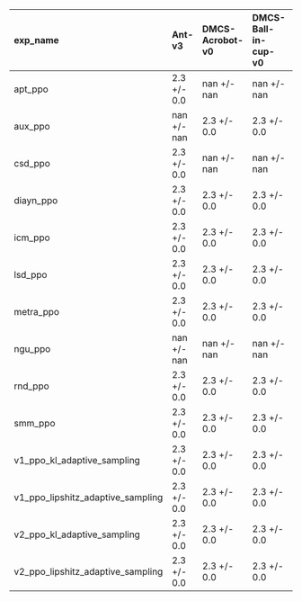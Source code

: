 | exp_name                          | Ant-v3      | DMCS-Acrobot-v0   | DMCS-Ball-in-cup-v0   | DMCS-Cart-k-Pole-v0   | DMCS-Finger-v0   | DMCS-Fish-v0   | FetchPush-v2   | FetchReach-v1   | FetchSlide-v2   | HalfCheetah-v3   | Hopper-v3     | Humanoid-v3   | HumanoidStandup-v4   | Maze-Easy-v0   | Maze-Hard-v0   | Maze-Ur-v0    | Reacher-v4   | Swimmer-v3    | Walker2d-v3   |
|:----------------------------------|:------------|:------------------|:----------------------|:----------------------|:-----------------|:---------------|:---------------|:----------------|:----------------|:-----------------|:--------------|:--------------|:---------------------|:---------------|:---------------|:--------------|:-------------|:--------------|:--------------|
| apt_ppo                           | 2.3 +/- 0.0 | nan +/- nan       | nan +/- nan           | nan +/- nan           | nan +/- nan      | 2.2 +/- 0.01   | 2.28 +/- 0.0   | 2.29 +/- 0.0    | 2.15 +/- 0.02   | 2.27 +/- 0.01    | 2.24 +/- 0.01 | nan +/- nan   | nan +/- nan          | 2.3 +/- 0.0    | 2.29 +/- 0.0   | 2.3 +/- 0.0   | nan +/- nan  | 2.28 +/- 0.0  | 2.17 +/- 0.05 |
| aux_ppo                           | nan +/- nan | 2.3 +/- 0.0       | 2.3 +/- 0.0           | 2.3 +/- 0.0           | 2.3 +/- 0.0      | 2.19 +/- 0.01  | 2.27 +/- 0.01  | nan +/- nan     | 2.15 +/- 0.01   | nan +/- nan      | nan +/- nan   | nan +/- nan   | nan +/- nan          | 2.29 +/- 0.0   | 2.29 +/- 0.0   | 2.29 +/- 0.0  | nan +/- nan  | nan +/- nan   | nan +/- nan   |
| csd_ppo                           | 2.3 +/- 0.0 | nan +/- nan       | nan +/- nan           | nan +/- nan           | nan +/- nan      | 2.23 +/- 0.0   | 2.25 +/- 0.0   | nan +/- nan     | 2.13 +/- 0.01   | nan +/- nan      | nan +/- nan   | nan +/- nan   | nan +/- nan          | 2.3 +/- 0.0    | 2.29 +/- 0.0   | 2.29 +/- 0.0  | nan +/- nan  | nan +/- nan   | nan +/- nan   |
| diayn_ppo                         | 2.3 +/- 0.0 | 2.3 +/- 0.0       | 2.3 +/- 0.0           | 2.3 +/- 0.0           | 2.3 +/- 0.0      | 2.15 +/- 0.12  | 2.25 +/- 0.0   | 2.29 +/- 0.0    | 2.14 +/- 0.01   | nan +/- nan      | 1.91 +/- 0.05 | nan +/- nan   | nan +/- nan          | 2.3 +/- 0.0    | 2.29 +/- 0.0   | 2.29 +/- 0.0  | 2.3 +/- 0.0  | 2.24 +/- 0.02 | 2.12 +/- 0.06 |
| icm_ppo                           | 2.3 +/- 0.0 | 2.3 +/- 0.0       | 2.3 +/- 0.0           | 2.3 +/- 0.0           | 2.3 +/- 0.0      | 2.23 +/- 0.01  | 2.25 +/- 0.0   | 2.3 +/- 0.0     | nan +/- nan     | 2.27 +/- 0.01    | 2.15 +/- 0.01 | nan +/- nan   | nan +/- nan          | nan +/- nan    | nan +/- nan    | nan +/- nan   | nan +/- nan  | 2.22 +/- 0.0  | 2.18 +/- 0.01 |
| lsd_ppo                           | 2.3 +/- 0.0 | 2.3 +/- 0.0       | 2.3 +/- 0.0           | 2.3 +/- 0.0           | 2.3 +/- 0.0      | 2.2 +/- 0.01   | 2.25 +/- 0.0   | 2.3 +/- 0.0     | 2.13 +/- 0.01   | 2.25 +/- 0.0     | 1.38 +/- 0.07 | nan +/- nan   | nan +/- nan          | 2.3 +/- 0.0    | 2.29 +/- 0.01  | 2.29 +/- 0.0  | 2.3 +/- 0.0  | 2.27 +/- 0.01 | 1.66 +/- nan  |
| metra_ppo                         | 2.3 +/- 0.0 | 2.3 +/- 0.0       | 2.3 +/- 0.0           | 2.3 +/- 0.0           | 2.3 +/- 0.0      | 2.19 +/- 0.01  | 2.25 +/- 0.0   | 2.29 +/- 0.0    | 2.13 +/- 0.01   | 2.26 +/- 0.01    | 1.27 +/- 0.17 | nan +/- nan   | nan +/- nan          | 2.3 +/- 0.0    | 2.29 +/- 0.01  | 2.29 +/- 0.0  | 2.3 +/- 0.0  | 2.25 +/- 0.02 | 1.67 +/- 0.02 |
| ngu_ppo                           | nan +/- nan | nan +/- nan       | nan +/- nan           | nan +/- nan           | nan +/- nan      | 2.24 +/- nan   | 2.25 +/- 0.0   | 2.3 +/- nan     | 2.14 +/- 0.0    | nan +/- nan      | nan +/- nan   | nan +/- nan   | nan +/- nan          | 2.3 +/- nan    | 2.29 +/- 0.0   | 2.3 +/- 0.0   | nan +/- nan  | nan +/- nan   | nan +/- nan   |
| rnd_ppo                           | 2.3 +/- 0.0 | 2.3 +/- 0.0       | 2.3 +/- 0.0           | 2.3 +/- 0.0           | 2.3 +/- 0.0      | 2.24 +/- 0.01  | 2.26 +/- 0.0   | 2.29 +/- 0.0    | 2.15 +/- 0.02   | 2.28 +/- 0.0     | 2.24 +/- 0.01 | nan +/- nan   | nan +/- nan          | 2.29 +/- 0.0   | 2.29 +/- 0.01  | 2.28 +/- 0.01 | nan +/- nan  | 2.28 +/- 0.0  | 2.18 +/- 0.03 |
| smm_ppo                           | 2.3 +/- 0.0 | 2.3 +/- 0.0       | 2.3 +/- 0.0           | 2.3 +/- 0.0           | 2.3 +/- 0.0      | 2.2 +/- 0.0    | 2.25 +/- 0.0   | 2.29 +/- 0.0    | 2.14 +/- 0.01   | 2.27 +/- 0.0     | 1.95 +/- 0.05 | nan +/- nan   | nan +/- nan          | 2.3 +/- 0.0    | 2.29 +/- 0.0   | 2.29 +/- 0.0  | 2.3 +/- 0.0  | 2.24 +/- 0.02 | 2.02 +/- 0.03 |
| v1_ppo_kl_adaptive_sampling       | 2.3 +/- 0.0 | 2.3 +/- 0.0       | 2.3 +/- 0.0           | 2.3 +/- 0.0           | 2.3 +/- 0.0      | 2.23 +/- 0.0   | 2.25 +/- 0.0   | 2.29 +/- 0.0    | 2.14 +/- 0.0    | nan +/- nan      | 2.16 +/- 0.06 | 2.23 +/- 0.0  | 2.11 +/- 0.02        | 2.29 +/- 0.0   | 2.28 +/- 0.01  | 2.29 +/- 0.01 | nan +/- nan  | 2.27 +/- 0.0  | nan +/- nan   |
| v1_ppo_lipshitz_adaptive_sampling | 2.3 +/- 0.0 | 2.3 +/- 0.0       | 2.3 +/- 0.0           | 2.3 +/- 0.0           | 2.3 +/- 0.0      | 2.23 +/- 0.01  | 2.25 +/- 0.0   | 2.29 +/- 0.0    | 2.14 +/- 0.0    | 2.28 +/- 0.01    | 1.95 +/- 0.56 | 2.2 +/- 0.03  | 2.05 +/- 0.08        | 2.29 +/- 0.0   | 2.28 +/- 0.0   | 2.29 +/- 0.01 | nan +/- nan  | 2.21 +/- 0.06 | 2.11 +/- 0.08 |
| v2_ppo_kl_adaptive_sampling       | 2.3 +/- 0.0 | 2.3 +/- 0.0       | 2.3 +/- 0.0           | 2.3 +/- 0.0           | 2.3 +/- 0.0      | 2.24 +/- 0.02  | 2.26 +/- 0.01  | 2.29 +/- 0.0    | 2.16 +/- 0.01   | 2.27 +/- 0.01    | 2.1 +/- 0.09  | 2.22 +/- 0.02 | 2.24 +/- 0.02        | 2.3 +/- 0.0    | 2.29 +/- 0.0   | 2.29 +/- 0.0  | 2.3 +/- 0.0  | 2.25 +/- 0.01 | 2.19 +/- 0.02 |
| v2_ppo_lipshitz_adaptive_sampling | 2.3 +/- 0.0 | 2.3 +/- 0.0       | 2.3 +/- 0.0           | 2.3 +/- 0.0           | 2.3 +/- 0.0      | 2.22 +/- 0.01  | 2.25 +/- 0.0   | 2.3 +/- 0.0     | 2.14 +/- 0.01   | 2.27 +/- 0.01    | 1.93 +/- 0.23 | 2.3 +/- 0.0   | 1.96 +/- 0.13        | 2.3 +/- 0.0    | 2.29 +/- 0.0   | 2.29 +/- 0.0  | 2.3 +/- 0.0  | 2.26 +/- 0.01 | 2.16 +/- 0.08 |